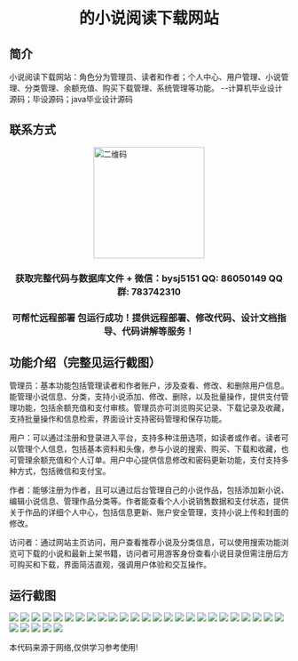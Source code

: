 <p><h1 align="center">的小说阅读下载网站</h1></p>

## 简介
小说阅读下载网站：角色分为管理员、读者和作者；个人中心、用户管理、小说管理、分类管理、余额充值、购买下载管理、系统管理等功能。    --计算机毕业设计源码；毕设源码；java毕业设计源码


## 联系方式
<img src="https://bs-1329754181.cos.ap-shanghai.myqcloud.com/wx.jpg" alt="二维码" style="display: block; margin: 0 auto;" width="200px">
<p><h3 align="center">获取完整代码与数据库文件 + 微信：bysj5151 QQ: 86050149 QQ群: 783742310</h3></p>
<p><h3 align="center">可帮忙远程部署 包运行成功！提供远程部署、修改代码、设计文档指导、代码讲解等服务！</h3></p>

## 功能介绍（完整见运行截图）
管理员：基本功能包括管理读者和作者账户，涉及查看、修改、和删除用户信息。能管理小说信息、分类，支持小说添加、修改、删除，以及批量操作，提供支付管理功能，包括余额充值和支付审核。管理员亦可浏览购买记录、下载记录及收藏，支持批量操作和信息检索，界面设计支持密码管理和保存功能。

用户：可以通过注册和登录进入平台，支持多种注册选项，如读者或作者。读者可以管理个人信息，包括基本资料和头像，参与小说的搜索、购买、下载和收藏，也可管理余额充值和个人订单。用户中心提供信息修改和密码更新功能，支付支持多种方式，包括微信和支付宝。

作者：能够注册为作者，且可以通过后台管理自己的小说作品，包括添加新小说、编辑小说信息、管理作品分类等。作者能查看个人小说销售数据和支付状态，提供关于作品的详细个人中心，包括信息更新、账户安全管理，支持小说上传和封面的修改。

访问者：通过网站主页访问，用户查看推荐小说及分类信息，可以使用搜索功能浏览可下载的小说和最新上架书籍，访问者可用游客身份查看小说目录但需注册后方可购买和下载，界面简洁直观，强调用户体验和交互操作。


## 运行截图
![](https://bs-1329754181.cos.ap-shanghai.myqcloud.com/ssm/NovelReadingDownloadSite/img/001.jpg)
![](https://bs-1329754181.cos.ap-shanghai.myqcloud.com/ssm/NovelReadingDownloadSite/img/002.jpg)
![](https://bs-1329754181.cos.ap-shanghai.myqcloud.com/ssm/NovelReadingDownloadSite/img/003.jpg)
![](https://bs-1329754181.cos.ap-shanghai.myqcloud.com/ssm/NovelReadingDownloadSite/img/004.jpg)
![](https://bs-1329754181.cos.ap-shanghai.myqcloud.com/ssm/NovelReadingDownloadSite/img/005.jpg)
![](https://bs-1329754181.cos.ap-shanghai.myqcloud.com/ssm/NovelReadingDownloadSite/img/006.jpg)
![](https://bs-1329754181.cos.ap-shanghai.myqcloud.com/ssm/NovelReadingDownloadSite/img/007.jpg)
![](https://bs-1329754181.cos.ap-shanghai.myqcloud.com/ssm/NovelReadingDownloadSite/img/008.jpg)
![](https://bs-1329754181.cos.ap-shanghai.myqcloud.com/ssm/NovelReadingDownloadSite/img/009.jpg)
![](https://bs-1329754181.cos.ap-shanghai.myqcloud.com/ssm/NovelReadingDownloadSite/img/010.jpg)
![](https://bs-1329754181.cos.ap-shanghai.myqcloud.com/ssm/NovelReadingDownloadSite/img/011.jpg)
![](https://bs-1329754181.cos.ap-shanghai.myqcloud.com/ssm/NovelReadingDownloadSite/img/012.jpg)
![](https://bs-1329754181.cos.ap-shanghai.myqcloud.com/ssm/NovelReadingDownloadSite/img/013.jpg)
![](https://bs-1329754181.cos.ap-shanghai.myqcloud.com/ssm/NovelReadingDownloadSite/img/014.jpg)
![](https://bs-1329754181.cos.ap-shanghai.myqcloud.com/ssm/NovelReadingDownloadSite/img/015.jpg)
![](https://bs-1329754181.cos.ap-shanghai.myqcloud.com/ssm/NovelReadingDownloadSite/img/016.jpg)
![](https://bs-1329754181.cos.ap-shanghai.myqcloud.com/ssm/NovelReadingDownloadSite/img/017.jpg)
![](https://bs-1329754181.cos.ap-shanghai.myqcloud.com/ssm/NovelReadingDownloadSite/img/018.jpg)
![](https://bs-1329754181.cos.ap-shanghai.myqcloud.com/ssm/NovelReadingDownloadSite/img/019.jpg)
![](https://bs-1329754181.cos.ap-shanghai.myqcloud.com/ssm/NovelReadingDownloadSite/img/020.jpg)
![](https://bs-1329754181.cos.ap-shanghai.myqcloud.com/ssm/NovelReadingDownloadSite/img/021.jpg)
![](https://bs-1329754181.cos.ap-shanghai.myqcloud.com/ssm/NovelReadingDownloadSite/img/022.jpg)
![](https://bs-1329754181.cos.ap-shanghai.myqcloud.com/ssm/NovelReadingDownloadSite/img/023.jpg)
![](https://bs-1329754181.cos.ap-shanghai.myqcloud.com/ssm/NovelReadingDownloadSite/img/024.jpg)
![](https://bs-1329754181.cos.ap-shanghai.myqcloud.com/ssm/NovelReadingDownloadSite/img/025.jpg)
![](https://bs-1329754181.cos.ap-shanghai.myqcloud.com/ssm/NovelReadingDownloadSite/img/026.jpg)
![](https://bs-1329754181.cos.ap-shanghai.myqcloud.com/ssm/NovelReadingDownloadSite/img/027.jpg)
![](https://bs-1329754181.cos.ap-shanghai.myqcloud.com/ssm/NovelReadingDownloadSite/img/028.jpg)
![](https://bs-1329754181.cos.ap-shanghai.myqcloud.com/ssm/NovelReadingDownloadSite/img/029.jpg)
![](https://bs-1329754181.cos.ap-shanghai.myqcloud.com/ssm/NovelReadingDownloadSite/img/030.jpg)

<p>本代码来源于网络,仅供学习参考使用!</p>
